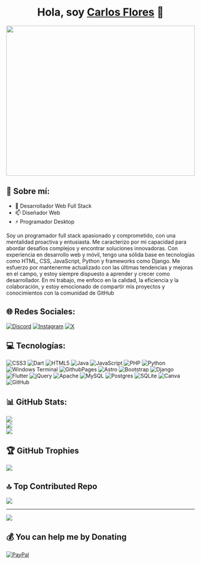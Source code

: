 <div align="center">
  <h1 align="center">Hola, soy <a href="https://portafolio.carlospcssoluciones.com.ve/">Carlos Flores</a> 👋</h1>
</div>
<img src="https://portafolio.carlospcssoluciones.com.ve/media/perfil/portafolioweb.jpg" width="100%" height="400px">

## 💫 Sobre mí:

- 🔭 Desarrollador Web Full Stack
- 📫 Diseñador Web
- ⚡ Programador Desktop

Soy un programador full stack apasionado y comprometido, con una mentalidad proactiva y entusiasta. Me caracterizo por mi capacidad para abordar desafíos complejos y encontrar soluciones innovadoras. Con experiencia en desarrollo web y móvil, tengo una sólida base en tecnologías como HTML, CSS, JavaScript, Python y frameworks como Django. Me esfuerzo por mantenerme actualizado con las últimas tendencias y mejoras en el campo, y estoy siempre dispuesto a aprender y crecer como desarrollador. En mi trabajo, me enfoco en la calidad, la eficiencia y la colaboración, y estoy emocionado de compartir mis proyectos y conocimientos con la comunidad de GitHub

## 🌐 Redes Sociales:
[![Discord](https://img.shields.io/badge/Discord-%237289DA.svg?logo=discord&logoColor=white)](https://discord.gg/cflores0608) [![Instagram](https://img.shields.io/badge/Instagram-%23E4405F.svg?logo=Instagram&logoColor=white)](https://instagram.com/dev.cflores) [![X](https://img.shields.io/badge/X-black.svg?logo=X&logoColor=white)](https://x.com/dev.cflores) 

## 💻 Tecnologías:
![CSS3](https://img.shields.io/badge/css3-%231572B6.svg?style=for-the-badge&logo=css3&logoColor=white) ![Dart](https://img.shields.io/badge/dart-%230175C2.svg?style=for-the-badge&logo=dart&logoColor=white) ![HTML5](https://img.shields.io/badge/html5-%23E34F26.svg?style=for-the-badge&logo=html5&logoColor=white) ![Java](https://img.shields.io/badge/java-%23ED8B00.svg?style=for-the-badge&logo=openjdk&logoColor=white) ![JavaScript](https://img.shields.io/badge/javascript-%23323330.svg?style=for-the-badge&logo=javascript&logoColor=%23F7DF1E) ![PHP](https://img.shields.io/badge/php-%23777BB4.svg?style=for-the-badge&logo=php&logoColor=white) ![Python](https://img.shields.io/badge/python-3670A0?style=for-the-badge&logo=python&logoColor=ffdd54) ![Windows Terminal](https://img.shields.io/badge/Windows%20Terminal-%234D4D4D.svg?style=for-the-badge&logo=windows-terminal&logoColor=white) ![GithubPages](https://img.shields.io/badge/github%20pages-121013?style=for-the-badge&logo=github&logoColor=white) ![Astro](https://img.shields.io/badge/astro-%232C2052.svg?style=for-the-badge&logo=astro&logoColor=white) ![Bootstrap](https://img.shields.io/badge/bootstrap-%238511FA.svg?style=for-the-badge&logo=bootstrap&logoColor=white) ![Django](https://img.shields.io/badge/django-%23092E20.svg?style=for-the-badge&logo=django&logoColor=white) ![Flutter](https://img.shields.io/badge/Flutter-%2302569B.svg?style=for-the-badge&logo=Flutter&logoColor=white) ![jQuery](https://img.shields.io/badge/jquery-%230769AD.svg?style=for-the-badge&logo=jquery&logoColor=white) ![Apache](https://img.shields.io/badge/apache-%23D42029.svg?style=for-the-badge&logo=apache&logoColor=white) ![MySQL](https://img.shields.io/badge/mysql-4479A1.svg?style=for-the-badge&logo=mysql&logoColor=white) ![Postgres](https://img.shields.io/badge/postgres-%23316192.svg?style=for-the-badge&logo=postgresql&logoColor=white) ![SQLite](https://img.shields.io/badge/sqlite-%2307405e.svg?style=for-the-badge&logo=sqlite&logoColor=white) ![Canva](https://img.shields.io/badge/Canva-%2300C4CC.svg?style=for-the-badge&logo=Canva&logoColor=white) ![GitHub](https://img.shields.io/badge/github-%23121011.svg?style=for-the-badge&logo=github&logoColor=white)
## 📊 GitHub Stats:
![](https://github-readme-stats.vercel.app/api?username=encrypthdd&theme=blue-green&hide_border=false&include_all_commits=false&count_private=false)<br/>
![](https://github-readme-streak-stats.herokuapp.com/?user=encrypthdd&theme=blue-green&hide_border=false)<br/>
![](https://github-readme-stats.vercel.app/api/top-langs/?username=encrypthdd&theme=blue-green&hide_border=false&include_all_commits=false&count_private=false&layout=compact)

## 🏆 GitHub Trophies
![](https://github-profile-trophy.vercel.app/?username=encrypthdd&theme=apprentice&no-frame=false&no-bg=true&margin-w=4)

## 🔝 Top Contributed Repo
![](https://github-contributor-stats.vercel.app/api?username=encrypthdd&limit=5&theme=dark&combine_all_yearly_contributions=true)

---
[![](https://visitcount.itsvg.in/api?id=encrypthdd&icon=0&color=0)](https://visitcount.itsvg.in)

  ## 💰 You can help me by Donating
  [![PayPal](https://img.shields.io/badge/PayPal-00457C?style=for-the-badge&logo=paypal&logoColor=white)](https://paypal.me/cflores0608@gmail.com) 

  
<!-- Proudly created with GPRM ( https://gprm.itsvg.in ) -->

<!--
**encrypthdd/encrypthdd** is a ✨ _special_ ✨ repository because its `README.md` (this file) appears on your GitHub profile.

Here are some ideas to get you started:

- 🔭 I’m currently working on ...
- 🌱 I’m currently learning ...
- 👯 I’m looking to collaborate on ...
- 🤔 I’m looking for help with ...
- 💬 Ask me about ...
- 📫 How to reach me: ...
- 😄 Pronouns: ...
- ⚡ Fun fact: ...
-->
